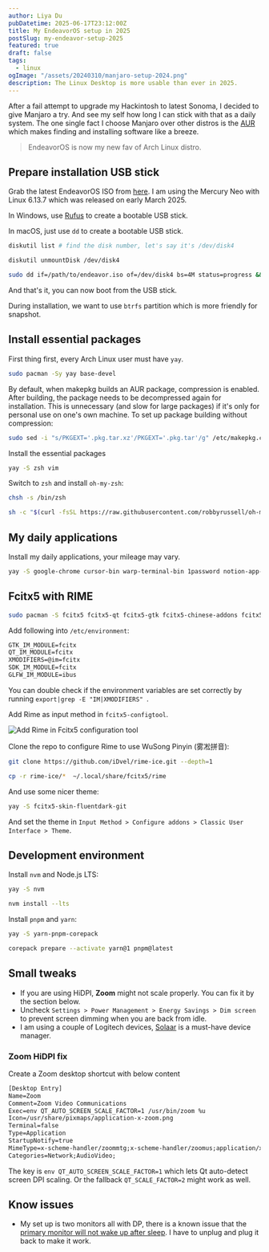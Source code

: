```yaml
---
author: Liya Du
pubDatetime: 2025-06-17T23:12:00Z
title: My EndeavorOS setup in 2025
postSlug: my-endeavor-setup-2025
featured: true
draft: false
tags:
  - linux
ogImage: "/assets/20240310/manjaro-setup-2024.png"
description: The Linux Desktop is more usable than ever in 2025.
---
```


After a fail attempt to upgrade my Hackintosh to latest Sonoma, I decided to give Manjaro a try. And see my self how long I can stick with that as a daily system. The one single fact I choose Manjaro over other distros is the [AUR](https://aur.archlinux.org/packages/yay) which makes finding and installing software like a breeze.

> EndeavorOS is now my new fav of Arch Linux distro.

## Prepare installation USB stick

Grab the latest EndeavorOS ISO from [here](https://endeavouros.com/). I am using the Mercury Neo with Linux 6.13.7 which was released on early March 2025.

In Windows, use [Rufus](https://rufus.ie/) to create a bootable USB stick.

In macOS, just use `dd` to create a bootable USB stick.

```bash
diskutil list # find the disk number, let's say it's /dev/disk4

diskutil unmountDisk /dev/disk4

sudo dd if=/path/to/endeavor.iso of=/dev/disk4 bs=4M status=progress && sync
```

And that's it, you can now boot from the USB stick.

During installation, we want to use `btrfs` partition which is more friendly for snapshot.

## Install essential packages

First thing first, every Arch Linux user must have `yay`.

```bash
sudo pacman -Sy yay base-devel
```

By default, when makepkg builds an AUR package, compression is enabled. After building, the package needs to be decompressed again for installation. This is unnecessary (and slow for large packages) if it's only for personal use on one's own machine. To set up package building without compression:

```bash
sudo sed -i "s/PKGEXT='.pkg.tar.xz'/PKGEXT='.pkg.tar'/g" /etc/makepkg.conf
```

Install the essential packages

```bash
yay -S zsh vim

```

Switch to `zsh` and install `oh-my-zsh`:

```bash
chsh -s /bin/zsh

sh -c "$(curl -fsSL https://raw.githubusercontent.com/robbyrussell/oh-my-zsh/master/tools/install.sh)"

```

## My daily applications

Install my daily applications, your mileage may vary.

```bash
yay -S google-chrome cursor-bin warp-terminal-bin 1password notion-app-electron figma-linux feishu-bin zoom timeshift spotify git-extras

```


## Fcitx5 with RIME

```bash
sudo pacman -S fcitx5 fcitx5-qt fcitx5-gtk fcitx5-chinese-addons fcitx5-configtool fcitx5-rime

```

Add following into `/etc/environment`:

```txt
GTK_IM_MODULE=fcitx
QT_IM_MODULE=fcitx
XMODIFIERS=@im=fcitx
SDK_IM_MODULE=fcitx
GLFW_IM_MODULE=ibus
```

You can double check if the environment variables are set correctly by running `export|grep -E "IM|XMODIFIERS" `.

Add Rime as input method in `fcitx5-configtool`.

<Image src="/assets/20240310/add-rime.png" format="png" alt="Add Rime in Fcitx5 configuration tool" />

Clone the repo to configure Rime to use WuSong Pinyin (雾凇拼音):

```bash
git clone https://github.com/iDvel/rime-ice.git --depth=1

cp -r rime-ice/*  ~/.local/share/fcitx5/rime
```

And use some nicer theme:

```bash
yay -S fcitx5-skin-fluentdark-git
```

And set the theme in `Input Method > Configure addons > Classic User Interface > Theme`.

## Development environment

Install `nvm` and Node.js LTS:

```bash
yay -S nvm

nvm install --lts
```

Install `pnpm` and `yarn`:

```bash
yay -S yarn-pnpm-corepack

corepack prepare --activate yarn@1 pnpm@latest
```

## Small tweaks

- If you are using HiDPI, **Zoom** might not scale properly. You can fix it by the section below.
- Uncheck `Settings > Power Management > Energy Savings > Dim screen` to prevent screen dimming when you are back from idle.
- I am using a couple of Logitech devices, [Solaar](https://github.com/pwr-Solaar/Solaar) is a must-have device manager.

### Zoom HiDPI fix

Create a Zoom desktop shortcut with below content

```txt
[Desktop Entry]
Name=Zoom
Comment=Zoom Video Communications
Exec=env QT_AUTO_SCREEN_SCALE_FACTOR=1 /usr/bin/zoom %u
Icon=/usr/share/pixmaps/application-x-zoom.png
Terminal=false
Type=Application
StartupNotify=true
MimeType=x-scheme-handler/zoommtg;x-scheme-handler/zoomus;application/x-zoom;
Categories=Network;AudioVideo;
```

The key is `env QT_AUTO_SCREEN_SCALE_FACTOR=1` which lets Qt auto-detect screen DPI scaling. Or the fallback `QT_SCALE_FACTOR=2` might work as well.

## Know issues

- My set up is two monitors all with DP, there is a known issue that the [primary monitor will not wake up after sleep](https://forum.manjaro.org/t/primary-screen-not-working-after-wake-from-sleep-only-kde-5-26/125703/50?page=2). I have to unplug and plug it back to make it work.
